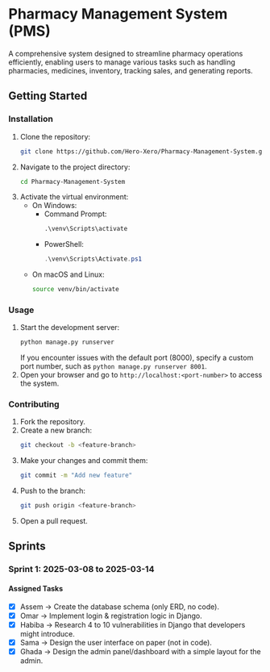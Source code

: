 # Pharmacy Management System (PMS)
A comprehensive system designed to streamline pharmacy operations efficiently, enabling users to manage various tasks such as handling pharmacies, medicines, inventory, tracking sales, and generating reports.

## Getting Started
### Installation
1. Clone the repository:
    ```bash
    git clone https://github.com/Hero-Xero/Pharmacy-Management-System.git
    ```
2. Navigate to the project directory:
    ```bash
    cd Pharmacy-Management-System
    ```
3. Activate the virtual environment:
    - On Windows:
        - Command Prompt:
            ```cmd
            .\venv\Scripts\activate
            ```
        - PowerShell:
            ```powershell
            .\venv\Scripts\Activate.ps1
            ```
    - On macOS and Linux:
        ```bash
        source venv/bin/activate
        ```
### Usage
1. Start the development server:
    ```bash
    python manage.py runserver
    ```
    If you encounter issues with the default port (8000), specify a custom port number, such as `python manage.py runserver 8001`.
2. Open your browser and go to `http://localhost:<port-number>` to access the system.
### Contributing
1. Fork the repository.
2. Create a new branch:
    ```bash
    git checkout -b <feature-branch>
    ```
3. Make your changes and commit them:
    ```bash
    git commit -m "Add new feature"
    ```
4. Push to the branch:
    ```bash
    git push origin <feature-branch>
    ```
5. Open a pull request.
## Sprints
### **Sprint 1: 2025-03-08 to 2025-03-14**
#### **Assigned Tasks**
- [x] Assem → Create the database schema (only ERD, no code).
- [x] Omar → Implement login & registration logic in Django.
- [x] Habiba → Research 4 to 10 vulnerabilities in Django that developers might introduce.
- [x] Sama → Design the user interface on paper (not in code).
- [x] Ghada → Design the admin panel/dashboard with a simple layout for the admin.
